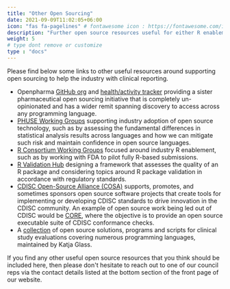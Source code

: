 ```yaml
---
title: "Other Open Sourcing"
date: 2021-09-09T11:02:05+06:00
icon: "fas fa-pagelines" # fontawesome icon : https://fontawesome.com/icons
description: "Further open source resources useful for either R enablement or beyond."
weight: 5
# type dont remove or customize
type : "docs"
---
```


Please find below some links to other useful resources around supporting open sourcing to help the industry with clinical reporting.
* Openpharma [GitHub org](https://github.com/openpharma) and [health/activity tracker](https://openpharma.github.io/) providing a sister pharmaceutical open sourcing initiative that is completely un-opinionated and has a wider remit spanning discovery to access across any programming language.
* [PHUSE Working Groups](https://advance.phuse.global/pages/viewpage.action?pageId=327777) supporting industry adoption of open source technology, such as by assessing the fundamental differences in statistical analysis results across languages and how we can mitigate such risk and maintain confidence in open source languages.
* [R Consortium Working Groups](https://www.r-consortium.org/projects/isc-working-groups) focused around industry R enablement, such as by working with FDA to pilot fully R-based submissions. 
* [R Validation Hub](https://www.pharmar.org/) designing a framework that assesses the quality of an R package and considering topics around R package validation in accordance with regulatory standards.
* [CDISC Open-Source Alliance (COSA)](https://cosa.cdisc.org/) supports, promotes, and sometimes sponsors open source software projects that create tools for implementing or developing CDISC standards to drive innovation in the CDISC community. An example of open source work being led out of CDISC would be [CORE](https://www.cdisc.org/core), where the objective is to provide an open source executable suite of CDISC conformance checks.
* A [collection](https://www.glacon.eu/portal/overviewVisual.html) of open source solutions, programs and scripts for clinical study evaluations covering numerous programming languages, maintained by Katja Glass.

If you find any other useful open source resources that you think should be included here, then please don't hesitate to reach out to one of our council reps via the contact details listed at the bottom section of the front page of our website.
